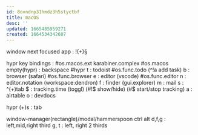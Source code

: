 ```yaml
---
id: 8ovndnp31hmdz3h5styctbf
title: macOS
desc: ''
updated: 1665485959271
created: 1664534342607
---
```

window next focused app : !(+)§

hypr key bindings : #os.macos.ext karabiner.complex #os.macos
  empty(hypr) : backspace
  \#hypr
    t : todoist #os.func.todo
      (^!a add task)
    b : browser (safari) #os.func.browser
    e : editor (vscode) #os.func.editor
    n : editor.notation (workspace:dendron)
    f : finder (gui.explorer)
    m : mail
    s : \^(+)tab
    $ : tracking.time (toggl)
      (#!$ show/hide)
      (#$ start/stop tracking)
    a : airtable
    o : devdocs

  hypr
    (+)s : tab

window-manager(rectangle)/modal/hammerspoon
ctrl alt d,f,g : left,mid,right third
  g, t : left, right 2 thirds
